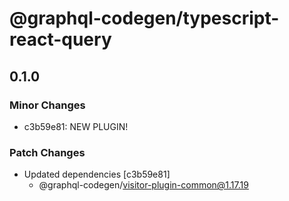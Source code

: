 # @graphql-codegen/typescript-react-query

## 0.1.0
### Minor Changes

- c3b59e81: NEW PLUGIN!

### Patch Changes

- Updated dependencies [c3b59e81]
  - @graphql-codegen/visitor-plugin-common@1.17.19
